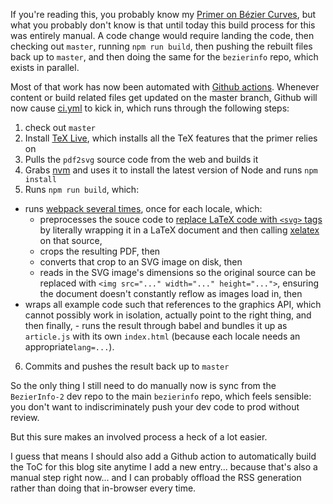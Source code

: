 If you're reading this, you probably know my [Primer on Bézier Curves](https://pomax.github.io/bezierinfo/), but what you probably don't know is that until today this build process for this was entirely manual. A code change would require landing the code, then checking out `master`, running `npm run build`, then pushing the rebuilt files back up to `master`, and then doing the same for the `bezierinfo` repo, which exists in parallel.

Most of that work has now been automated with [Github actions](https://github.com/features/actions). Whenever content or build related files get updated on the master branch, Github will now cause [ci.yml](https://github.com/Pomax/BezierInfo-2/blob/master/.github/workflows/ci.yml) to kick in, which runs through the following steps:

1. check out `master`
2. Install [TeX Live](https://www.tug.org/texlive), which installs all the TeX features that the primer relies on
3. Pulls the `pdf2svg` source code from the web and builds it
4. Grabs [nvm](https://github.com/nvm-sh/nvm) and uses it to install the latest version of Node and runs `npm install`
5. Runs `npm run build`, which:
  - runs [webpack several times](https://github.com/Pomax/BezierInfo-2/blob/master/webpack.config.js), once for each locale, which:
    - preprocesses the souce code to [replace LaTeX code with `<svg>` tags](https://github.com/Pomax/BezierInfo-2/blob/master/lib/latex-loader.js) by literally wrapping it in a LaTeX document and then calling [xelatex](https://en.wikipedia.org/wiki/XeTeX) on that source,
    - crops the resulting PDF, then
    - converts that crop to an SVG image on disk, then
    - reads in the SVG image's dimensions so the original source can be replaced with `<img src="..." width="..." height="...">`, ensuring the document doesn't constantly reflow as images load in, then
   - wraps all example code such that references to the graphics API, which cannot possibly work in isolation, actually point to the right thing, and then finally,
    - runs the result through babel and bundles it up as `article.js` with its own `index.html` (because each locale needs an appropriate`lang=...`).
6. Commits and pushes the result back up to `master`

So the only thing I still need to do manually now is sync from the `BezierInfo-2` dev repo to the main `bezierinfo` repo, which feels sensible: you don't want to indiscriminately push your dev code to prod without review.

But this sure makes an involved process a heck of a lot easier.

I guess that means I should also add a Github action to automatically build the ToC for this blog site anytime I add a new entry... because that's also a manual step right now... and I can probably offload the RSS generation rather than doing that in-browser every time.